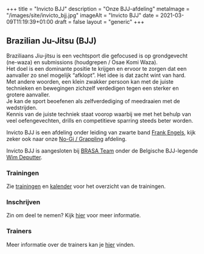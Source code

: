 +++
title = "Invicto BJJ"
description = "Onze BJJ-afdeling"
metaImage = "/images/site/invicto_bjj.jpg"
imageAlt = "Invicto BJJ"
date = 2021-03-09T11:19:39+01:00
draft = false
layout = "generic"
+++
## Brazilian Ju-Jitsu (BJJ)

Braziliaans Jiu-jitsu is een vechtsport die gefocused is op grondgevecht (ne-waza) en submissions (houdgrepen / Osae Komi Waza). \
Het doel is een dominante positie te krijgen en ervoor te zorgen dat een aanvaller zo snel mogelijk “afklopt”.
Het idee is dat zacht wint van hard. \
Met andere woorden, een klein zwakker persoon kan met de juiste technieken en bewegingen zichzelf verdedigen tegen een sterker en grotere aanvaller. \
Je kan de sport beoefenen als zelfverdediging of meedraaien met de wedstrijden. \
Kennis van de juiste techniek staat voorop waarbij we met het behulp van veel oefengevechten, drills en competitieve sparring steeds beter worden.

Invicto BJJ is een afdeling onder leiding van zwarte band [Frank Engels](/trainers/#Frank_Engels), kijk zeker ook naar onze [No-Gi / Grappling](/grappling) afdeling.

Invicto BJJ is aangesloten bij [BRASA Team](https://brasateam.be/) onder de Belgische BJJ-legende [Wim Deputter](https://www.wimdeputter.com/).


### Trainingen
Zie [trainingen](/trainingen) en [kalender](/kalender) voor het overzicht van de trainingen.

### Inschrijven
Zin om deel te nemen? Kijk [hier](/inschrijven) voor meer informatie.

### Trainers
Meer informatie over de trainers kan je [hier](/trainers) vinden.